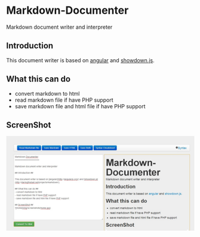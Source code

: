Markdown-Documenter
===================

Markdown document writer and interpreter

## Introduction ##

This document writer is based on [angular](http://angularjs.org/) and [showdown.js](http://daringfireball.net/projects/markdown/).  

## What this can do ##
- convert markdown to html
- read markdown file if have PHP support
- save markdown file and html file if have PHP support

## ScreenShot ##
![Home](img/screenshots/home.jpg)